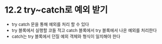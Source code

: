 # 12.2 try~catch로 예외 받기
* try catch 문을 통해 예외를 처리 할 수 있다
* try 블록에서 실행할 코들 적고 catch 블록에서 try 블록에서 나온 예외를 처리한다
* catch는 try 블록에서 던질 예외 객체와 형식이 일치해야 한다
